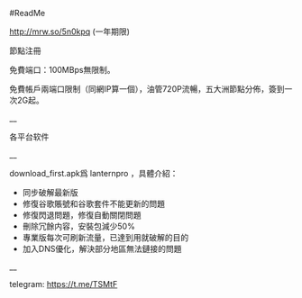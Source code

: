 #ReadMe

http://mrw.so/5n0kpq  (一年期限)

節點注冊

免費端口：100MBps無限制。

免費帳戶兩端口限制（同網IP算一個），油管720P流暢，五大洲節點分佈，簽到一次2G起。

__

各平台软件

__

download_first.apk爲 lanternpro ，具體介紹：

- 同步破解最新版
- 修復谷歌賬號和谷歌套件不能更新的問題
- 修復閃退問題，修復自動關閉問題
- 刪除冗餘内容，安裝包減少50%
- 專業版每次可刷新流量，已達到用就破解的目的
- 加入DNS優化，解決部分地區無法鏈接的問題

__

telegram: https://t.me/TSMtF